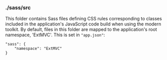 ### ./sass/src

This folder contains Sass files defining CSS rules corresponding to classes
included in the application's JavaScript code build when using the modern toolkit.
By default, files in this folder are mapped to the application's root namespace, 'ExtMVC'.
This is set in `"app.json"`:

    "sass": {
        "namespace": "ExtMVC"
    }